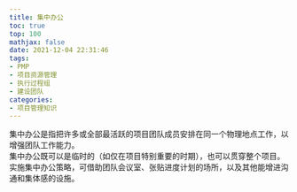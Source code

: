 ```yaml
---
title: 集中办公
toc: true
top: 100
mathjax: false
date: 2021-12-04 22:31:46
tags:
- PMP
- 项目资源管理
- 执行过程组
- 建设团队
categories:
- 项目管理知识
---
```

集中办公是指把许多或全部最活跃的项目团队成员安排在同一个物理地点工作，以增强团队工作能力。  
集中办公既可以是临时的（如仅在项目特别重要的时期），也可以贯穿整个项目。  
实施集中办公策略，可借助团队会议室、张贴进度计划的场所，以及其他能增进沟通和集体感的设施。
